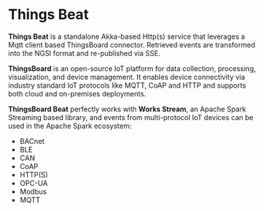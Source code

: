 
# Things Beat

**Things Beat** is a standalone Akka-based Http(s) service that leverages
a Mqtt client based ThingsBoard connector. Retrieved events are transformed 
into the NGSI format and re-published via SSE.

**ThingsBoard** is an open-source IoT platform for data collection, processing, visualization, and device management.
It enables device connectivity via industry standard IoT protocols like MQTT, CoAP and HTTP and supports both cloud and 
on-premises deployments. 


**ThingsBoard Beat** perfectly works with **Works Stream**, an Apache Spark Streaming based library,
and events from multi-protocol IoT devices can be used in the Apache Spark ecosystem:
* BACnet
* BLE
* CAN
* CoAP
* HTTP(S)  
* OPC-UA
* Modbus
* MQTT

